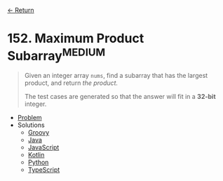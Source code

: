[&larr; Return](https://hanggrian.github.io/grind-leetcode/)

# 152. Maximum Product Subarray<sup>MEDIUM</sup>

> Given an integer array `nums`, find a subarray that has the largest product,
  and return *the product.*
>
> The test cases are generated so that the answer will fit in a **32-bit**
  integer.

- [Problem](https://leetcode.com/problems/maximum-product-subarray/)
- Solutions
  - [Groovy](https://github.com/hanggrian/grind-leetcode/blob/main/groovy/src/main/groovy/problems101_200/MaximumProductSubarray.groovy)
  - [Java](https://github.com/hanggrian/grind-leetcode/blob/main/java/src/main/java/problems101_200/MaximumProductSubarray.java)
  - [JavaScript](https://github.com/hanggrian/grind-leetcode/blob/main/javascript/src/problems101_200/maximum-product-subarray.js)
  - [Kotlin](https://github.com/hanggrian/grind-leetcode/blob/main/kotlin/src/main/kotlin/problems101_200/MaximumProductSubarray.kt)
  - [Python](https://github.com/hanggrian/grind-leetcode/blob/main/python/src/problems101_200/maximum_product_subarray.py)
  - [TypeScript](https://github.com/hanggrian/grind-leetcode/blob/main/typescript/src/problems101_200/maximum-product-subarray.ts)
